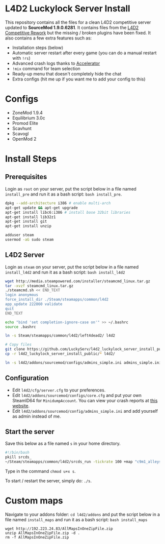 # L4D2 Luckylock Server Install

This repository contains all the files for a clean L4D2 competitive server updated to **SourceMod 1.9.0.6281**. It contains files from the [L4D2 Competitive Rework](https://github.com/LuckyServ/L4D2-Competitive-Rework) but the missing / broken plugins have been fixed. It also contains a few extra features such as:

- Installation steps (below)
- Automatic server restart after every game (you can do a manual restart with `!rs`)
- Advanced crash logs thanks to [Accelerator](https://forums.alliedmods.net/showthread.php?t=277703&)
- `!mix` command for team selection
- Ready-up menu that doesn't completely hide the chat
- Extra configs (hit me up if you want me to add your config to this)

# Configs

- ZoneMod 1.9.4
- Equilibrium 3.0c
- Promod Elite
- Scavhunt
- Scavogl
- OpenMod 2

# Install Steps

## Prerequisites

Login as `root` on your server, put the script below in a file named `install_pre` and run it as a bash script: `bash install_pre`.

``` bash
dpkg --add-architecture i386 # enable multi-arch
apt-get update && apt-get upgrade
apt-get install libc6:i386 # install base 32bit libraries
apt-get install lib32z1
apt-get install git
apt-get install unzip

adduser steam
usermod -aG sudo steam
```

## L4D2 Server

Login as `steam` on your server, put the script below in a file named `install_l4d2` and run it as a bash script: `bash install_l4d2`

``` bash
wget http://media.steampowered.com/installer/steamcmd_linux.tar.gz
tar -xvzf steamcmd_linux.tar.gz
./steamcmd.sh << END_TEXT
login anonymous
force_install_dir ./Steam/steamapps/common/l4d2
app_update 222860 validate
quit
END_TEXT

echo "bind 'set completion-ignore-case on'" >> ~/.bashrc
source .bashrc

ln -s Steam/steamapps/common/l4d2/left4dead2/ l4d2

# Copy files
git clone https://github.com/LuckyServ/l4d2_luckylock_server_install_public.git
cp -r l4d2_luckylock_server_install_public/* l4d2/

ln -s l4d2/addons/sourcemod/configs/admins_simple.ini admins_simple.ini
```

## Configuration

- Edit `l4d2/cfg/server.cfg` to your preferences.  
- Edit `l4d2/addons/sourcemod/configs/core.cfg` and put your own SteamID64 for `MinidumpAccount`. You can view your crash reports at [this website](https://crash.limetech.org/).
- Edit `l4d2/addons/sourcemod/config/admins_simple.ini` and add yourself as admin instead of me.

## Start the server

Save this below as a file named `s` in your home directory.  

``` bash
#!/bin/bash
pkill srcds_
~/Steam/steamapps/common/l4d2/srcds_run -tickrate 100 +map "c9m1_alleys" -maxplayers 10 +sv_clockcorrection_msecs 15 -timeout 10 -port 27015 +precache_all_survivors 1 &>> servLog &
```

Type in the command `chmod u+x s`.  

To start / restart the server, simply do: `./s`.

# Custom maps

Navigate to your addons folder: `cd l4d2/addons` and put the script below in a file named `install_maps` and run it as a bash script: `bash install_maps`

```
wget http://192.223.24.83/AllMapsInOneZipFile.zip
unzip AllMapsInOneZipFile.zip -d .
rm -f AllMapsInOneZipFile.zip
```
